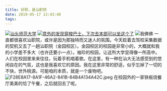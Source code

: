 ```yaml
---
title: 好耶，是汕职院
date: 2019-05-17 13:43:48
tags:
---
```

[![汕头师范大学](https://i.loli.net/2019/05/17/5cde4b9865d0f81993.jpeg)](https://i.loli.net/2019/05/17/5cde4b9865d0f81993.jpeg)
[![意外的发现穿梭巴士，下次去本部可以坐这个了](https://i.loli.net/2019/05/17/5cde4b99b7ab621479.jpeg)](https://i.loli.net/2019/05/17/5cde4b99b7ab621479.jpeg)
![我佛佛](https://i.loli.net/2019/05/17/5cde4b99d1bdb72833.jpeg)
一直都很喜欢汕职院，或许是因为那独特而又迷人的氛围。今天趁着去驾校采集数据的契机又去了一趟汕职院（金园校区）。金园校区的校园是非常小的，大概就和我的小学差不多大（也许还要小一点）。袖珍的校园，让这所大学显得像一所高中。人们在校园里来来往往，玩着手机唱着歌。在这里，有一种在汕大无法感受到的悠闲自在的气氛，这也是我喜欢它的原因。我在这里非常的舒适，似乎忘掉了一切的不快，世外桃源。可能咱的本质，就是一个废物吧。
![F28E8A17-8A1F-46A2-841B-84B4A134A42C.jpeg](https://i.loli.net/2019/05/17/5cde4f9a277a538712.jpeg)
在校园外的一家铁板烧餐厅美美的恰了午餐，之后就回去了呢。